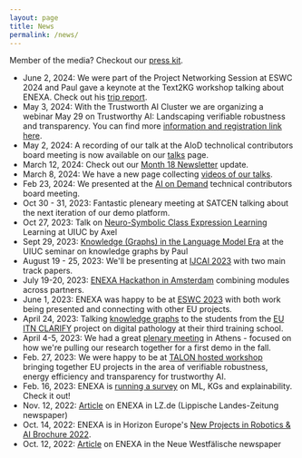 ```yaml
---
layout: page
title: News
permalink: /news/
---
```


Member of the media? Checkout our [press kit](/presskit/).

* June 2, 2024: We were part of the Project Networking Session at ESWC 2024 and Paul gave a keynote at the Text2KG workshop talking about ENEXA. Check out his [trip report](https://thinklinks.wordpress.com/2024/06/02/trip-report-eswc-2024/). 
* May 3, 2024: With the Trustworth AI Cluster we are organizing a webinar May 29 on Trustworthy AI: Landscaping verifiable robustness and transparency. You can find more [information and registration link here](https://evenflow-project.eu/news/webinar-trustworthy-ai-cluster-adrae-evenflow/).
* May 2, 2024: A recording of our talk at the AIoD technolical contributors board meeting is now available on our [talks](https://enexa.eu/talks/) page.
* March 12, 2024: Check out our [Month 18 Newsletter](https://preview.mailerlite.io/preview/202883/emails/115518099363465015) update. 
* March 8, 2024: We have a new page collecting [videos of our talks](https://enexa.eu/talks/).
* Feb 23, 2024: We presented at the [AI on Demand](https://www.ai4europe.eu) technical contributors board meeting.
* Oct 30 - 31, 2023: Fantastic pleneary meeting at SATCEN talking about the next iteration of our demo platform. 
* Oct 27, 2023: Talk on [Neuro-Symbolic Class Expression Learning](https://ischool.illinois.edu/news-events/events/2023/10/27/knowledge-graphs-and-semantic-computing-speaker-series-axel-cyrille) Learning at UIUC by Axel
* Sept 29, 2023: [Knowledge (Graphs) in the Language Model Era](https://ischool.illinois.edu/news-events/events/2023/09/29/knowledge-graphs-and-semantic-computing-speaker-series-paul-groth) at the UIUC seminar on knowledge graphs by Paul
* August 19 - 25, 2023: We'll be presenting at [IJCAI 2023](https://ijcai-23.org/) with two main track papers.
* July 19-20, 2023: [ENEXA Hackathon in Amsterdam](https://twitter.com/enexa_eu/status/1682058719020843010) combining modules across partners. 
* June 1, 2023: ENEXA was happy to be at [ESWC 2023](https://2023.eswc-conferences.org/project-networking/) with both work being presented and connecting with other EU projects. 
* April 24, 2023: Talking [knowledge graphs](https://twitter.com/clarify_project/status/1650426857844621312) to the students from the [EU ITN CLARIFY](http://www.clarify-project.eu) project on digital pathology at their third training school.
* April 4-5, 2023: We had a great [plenary meeting](https://www.linkedin.com/feed/update/urn:li:share:7049763758289604608/) in Athens - focused on how we're pulling our research together for a first demo in the fall. 
* Feb. 27, 2023: We were happy to be at [TALON hosted workshop](https://talon-project.eu/eventsestablishing-the-next-level-of-intelligence-and-autonomy-clustering-workshopevents/) bringing together EU projects in the area of verifiable robustness, energy efficiency and transparency for trustworthy AI.
* Feb. 16, 2023: ENEXA is [running a survey](https://twitter.com/enexa_eu/status/1626165074833408000) on ML, KGs and explainability. Check it out!
* Nov. 12, 2022: [Article](https://www.lz.de/owl/23430233_Uni-Paderborn-leitet-EU-Forschungsprojekt-zu-kuenstlicher-Intelligenz.html) on ENEXA in LZ.de (Lippische Landes-Zeitung newspaper) 
* Oct. 14, 2022: ENEXA is in Horizon Europe's [New Projects in Robotics & AI Brochure 2022](https://digital-strategy.ec.europa.eu/en/library/horizon-europe-new-projects-robotics-and-ai-june-november-2022). 
* Oct. 12, 2022: [Article](https://www.nw.de/lokal/kreis_paderborn/paderborn/23428522_Universitaet-Paderborn-leitet-EU-Forschungsprojekt-zu-kuenstlicher-Intelligenz.html) on ENEXA in the Neue Westfälische newspaper
